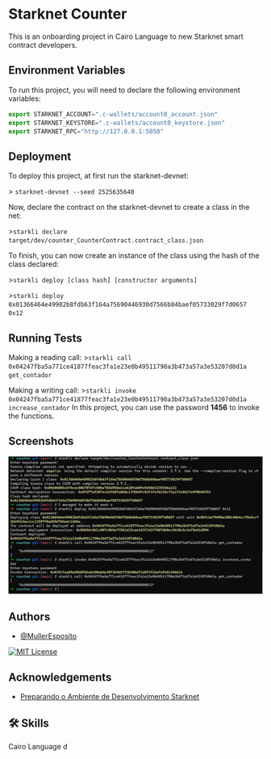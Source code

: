 
# Starknet Counter

This is an onboarding project in Cairo Language to new Starknet smart contract developers.


## Environment Variables

To run this project, you will need to declare the following environment variables:

```js
export STARKNET_ACCOUNT=".c-wallets/account0_account.json"
export STARKNET_KEYSTORE=".c-wallets/account0_keystore.json"
export STARKNET_RPC="http://127.0.0.1:5050"
```


## Deployment

To deploy this project, at first run the starknet-devnet:

\> `starknet-devnet --seed 2525635640`

Now, declare the contract on the starknet-devnet to create a class in the net:

\>`starkli declare target/dev/counter_CounterContract.contract_class.json`

To finish, you can now create an instance of the class using the hash of the class declared:

\>`starkli deploy [class hash] [constructor arguments]`

\>`starkli deploy 0x01366464e49982b8fdb63f164a75690446930d7566b84baef05733029f7d0657 0x12`


## Running Tests

Making a reading call:
\>`starkli call 0x04247fba5a771ce41877feac3fa1e23e0b49511790a3b473a57a3e53207d0d1a get_contador`

Making a writing call:
\>`starkli invoke 0x04247fba5a771ce41877feac3fa1e23e0b49511790a3b473a57a3e53207d0d1a increase_contador`
In this project, you can use the password **1456** to invoke the functions.
## Screenshots

![App Screenshot](https://github.com/MullerEsposito/starknet-brasil-basecamp2-counter/blob/main/assets/image.png?raw=true)


## Authors

- [@MullerEsposito](https://www.github.com/MullerEsposito)


[![MIT License](https://img.shields.io/badge/License-MIT-green.svg)](https://choosealicense.com/licenses/mit/)

## Acknowledgements

 - [Preparando o Ambiente de Desenvolvimento Starknet](https://medium.com/starknet-in-brazil/preparando-ambiente-de-desenvolvimento-starknet-9e0663c1e0e5)

## 🛠 Skills
Cairo Language d

